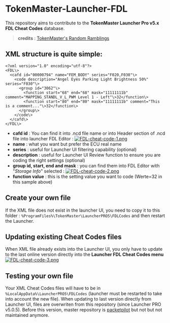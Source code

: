 
# TokenMaster-Launcher-FDL

This repository aims to contribute to the **TokenMaster Launcher Pro v5.x FDL Cheat Codes** database.
> **credits** : [TokenMaster's Random Ramblings](https://tokenmaster.blogspot.com)

## XML structure is quite simple:

    <?xml version="1.0" encoding="utf-8"?>
    <FDL\>
      <cafd id="00000794" name="FEM_BODY" series="F020,F030"\>
        <code description="Angel Eyes Parking Light Brightness 50%" series="F030"\>
          <group id="3062"\>
            <function start="68" end="68" mask="11111111b" comment="MAPPING_STANDL_V_L_PWM Level 1 - Left"\>32</function\>
            <function start="80" end="80" mask="11111111b" comment="This is a comment..."\>32</function\>
          </group\>
        </code\>
      </cafd\>
    </FDL\>

 - **cafd id** : You can find it into .ncd file name or into Header section of .ncd file into launcher FDL Editor :
 [![FDL-cheat-code-1.png](https://i.postimg.cc/FK3ztJ5B/FDL-cheat-code-1.png)](https://postimg.cc/xkjnM8dv)
 - **name** : what you want but prefer the ECU real name
 - **series** : useful for Launcher UI filtering capability (optional)
 - **description** : useful for Launcher UI Review function to ensure you are coding the right settings (optional)
 - **group id, start, end and mask** : you can find them into FDL Editor with "*Storage Info*" selected :
 [![FDL-cheat-code-2.png](https://i.postimg.cc/5NW633hF/FDL-cheat-code-2.png)](https://postimg.cc/c6Tx1Q4s)
 - **function value** : this is the setting value you want to code (Werte=32 in this sample above)

## Create your own file
If the XML file does not exist in the launcher UI, you need to copy it to this folder : `%ProgramFiles%\TokenMaster\LauncherPRO5\FDLCodes` and then restart the Launcher.

## Updating existing Cheat Codes files
When XML file already exists into the Launcher UI, you only have to update to the last online version directly into the **Launcher FDL Cheat Codes menu**
 [![FDL-cheat-code-3.png](https://i.postimg.cc/SKZhvWg4/FDL-cheat-code-3.png)](https://postimg.cc/kVtzVtrY)

## Testing your own file
Your XML Cheat Codes files will have to be in `%LocalAppData%\LauncherPRO5\FDLCodes` (launcher must be restarted to take into account the new file). When updating to last version directly from Launcher UI, files are overwriten from this repository (since Launcher PRO v5.0.5). Before this version, master repository is [packetpilot](https://github.com/packetpilot/bmw-f) but not but not maintained anymore.

